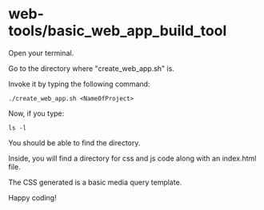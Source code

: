 # web-tools/basic_web_app_build_tool
Open your terminal.

Go to the directory where "create_web_app.sh" is.

Invoke it by typing the following command:

~~~~
./create_web_app.sh <NameOfProject>
~~~~

Now, if you type:

~~~~
ls -l
~~~~

You should be able to find the <NameOfProject> directory.

Inside, you will find a directory for css and js code along with an index.html file.

The CSS generated is a basic media query template.

Happy coding!